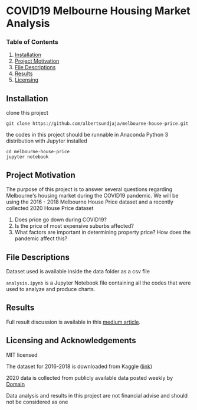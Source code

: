 # COVID19 Melbourne Housing Market Analysis

### Table of Contents

1. [Installation](#installation)
2. [Project Motivation](#movitation)
3. [File Descriptions](#files)
4. [Results](#results)
5. [Licensing](#license)

## Installation <a name="installation"></a>

clone this project

```
git clone https://github.com/albertsundjaja/melbourne-house-price.git
```

the codes in this project should be runnable in Anaconda Python 3 distribution with Jupyter installed

```
cd melbourne-house-price
jupyter notebook
```

## Project Motivation <a name="motivation"></a>

The purpose of this project is to answer several questions regarding Melbourne's housing market during the COVID19 pandemic. We will be using the 2016 - 2018 Melbourne House Price dataset and a recently collected 2020 House Price dataset

1. Does price go down during COVID19?
1. Is the price of most expensive suburbs affected?
3. What factors are important in determining property price? How does the pandemic affect this?

## File Descriptions <a name="files"></a>

Dataset used is available inside the data folder as a csv file

`analysis.ipynb` is a Jupyter Notebook file containing all the codes that were used to analyze and produce charts.

## Results <a name="results"></a>

Full result discussion is available in this [medium article](https://medium.com/@albertsundjaja/effect-of-covid-19-pandemic-to-melbourne-housing-market-8f8bfb56fe86).

## Licensing and Acknowledgements <a name="license"></a>

MIT licensed

The dataset for 2016-2018 is downloaded from Kaggle ([link](https://www.kaggle.com/anthonypino/melbourne-housing-market/data#Melbourne_housing_FULL.csv))

2020 data is collected from publicly available data posted weekly by [Domain](https://www.domain.com.au/) 

Data analysis and results in this project are not financial advise and should not be considered as one